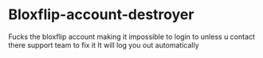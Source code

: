 # Bloxflip-account-destroyer
Fucks the bloxflip account making it impossible to login to unless u contact there support team to fix it
It will log you out automatically

